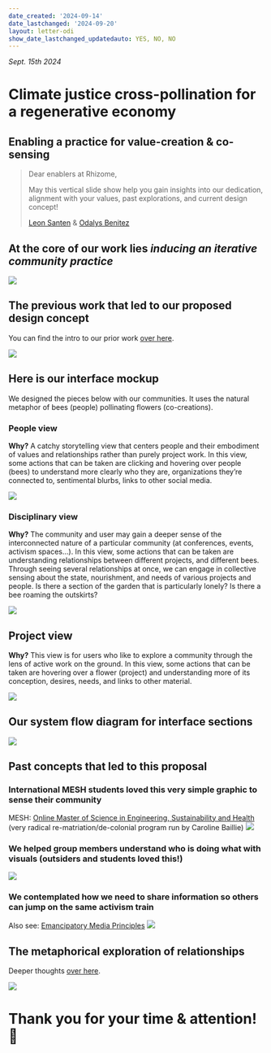```yaml
---
date_created: '2024-09-14'
date_lastchanged: '2024-09-20'
layout: letter-odi
show_date_lastchanged_updatedauto: YES, NO, NO
---
```

<i class="fas fa-calendar-alt"> Sept. 15th 2024</i>
# Climate justice cross-pollination for a regenerative economy
## Enabling a practice for value-creation & co-sensing


>
>Dear enablers at Rhizome,
>
>May this vertical slide show help you gain insights into our dedication, alignment with your values, past explorations, and current design concept!
>
>[Leon Santen](https://leonsanten.info/) & [Odalys Benitez](https://odalysbenitez.com/)


## At the core of our work lies *inducing an iterative community practice* 


![](media/cleanshot_2024-07-28-at-14-12-29@2x.png)
## The previous work that led to our proposed design concept
You can find the intro to our prior work [over here](MMSSystemicCooperationInterface-A.md).

![](media/cleanshot_2024-07-28-at-14-13-59@2x.png)

## Here is our interface mockup
We designed the pieces below with our communities. It uses the natural metaphor of bees (people) pollinating flowers (co-creations). 

### People view
**Why?** A catchy storytelling view that centers people and their embodiment of values and relationships rather than purely project work. In this view, some actions that can be taken are clicking and hovering over people (bees) to understand more clearly who they are, organizations they’re connected to, sentimental blurbs, links to other social media.

![](media/cleanshot_2024-09-15-at-17-39-04@2x.png)

### Disciplinary view
**Why?** The community and user may gain a deeper sense of the interconnected nature of a particular community (at conferences, events, activism spaces...). In this view, some actions that can be taken are understanding relationships between different projects, and different bees. Through seeing several relationships at once, we can engage in collective sensing about the state, nourishment, and needs of various projects and people. Is there a section of the garden that is particularly lonely? Is there a bee roaming the outskirts?

![](media/cleanshot_2024-09-15-at-23-25-39@2x.png)

## Project view
**Why?** This view is for users who like to explore a community through the lens of active work on the ground. In this view, some actions that can be taken are hovering over a flower (project) and understanding more of its conception, desires, needs, and links to other material.

![](media/flower_mockup.gif)



## Our system flow diagram for interface sections

![](media/Frame%2016.png)

## Past concepts that led to this proposal

### International MESH students loved this very simple graphic to sense their community 
MESH: [Online Master of Science in Engineering, Sustainability and Health](https://onlinedegrees.sandiego.edu/masters-engineering-sustainability-health/classes/) (very radical re-matriation/de-colonial program run by Caroline Baillie)
![](media/cleanshot_2024-09-15-at-17-28-18@2x.png)

### We helped group members understand who is doing what with visuals (outsiders and students loved this!)

![](media/cleanshot_2024-09-10-at-19-44-46@2x.png)

### We contemplated how we need to share information so others can jump on the same activism train
Also see: [Emancipatory Media Principles](MEDIA-MOVEMENT-BUILDING-A.md)
![](media/cleanshot_2024-07-28-at-13-51-37@2x.png)

## The metaphorical exploration of relationships 
Deeper thoughts [over here](METAPHORICAL-RELATIONSHIPS-OF-ORGS.md).

![](media/cleanshot_2024-07-26-at-20-09-42@2x.png)


# Thank you for your time & attention! 💖
<br><br>